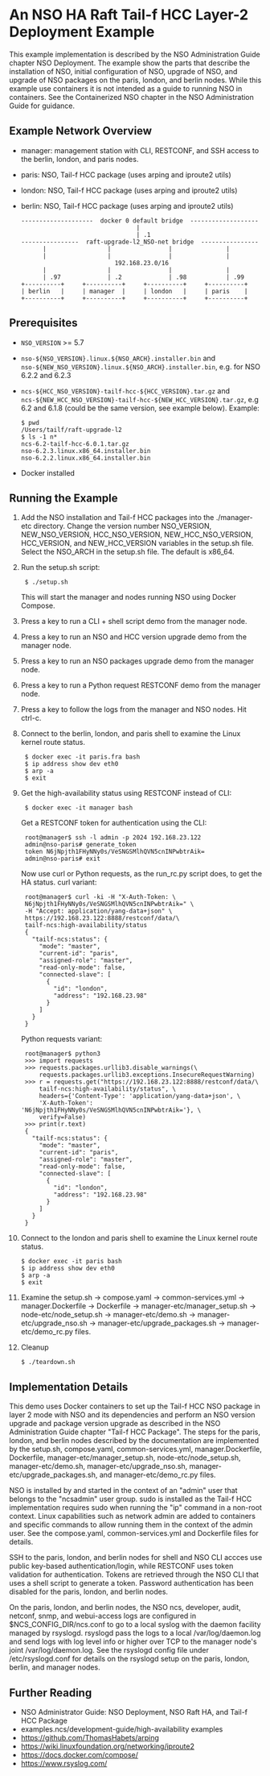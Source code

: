 An NSO HA Raft Tail-f HCC Layer-2 Deployment Example
====================================================

This example implementation is described by the NSO Administration Guide chapter
NSO Deployment.
The example show the parts that describe the installation of NSO, initial
configuration of NSO, upgrade of NSO, and upgrade of NSO packages on the paris,
london, and berlin nodes.
While this example use containers it is not intended as a guide to running
NSO in containers. See the Containerized NSO chapter in the NSO Administration
Guide for guidance.

Example Network Overview
------------------------

- manager: management station with CLI, RESTCONF, and SSH access to the berlin,
           london, and paris nodes.
- paris:   NSO, Tail-f HCC package (uses arping and iproute2 utils)
- london:  NSO, Tail-f HCC package (uses arping and iproute2 utils)
- berlin:  NSO, Tail-f HCC package (uses arping and iproute2 utils)


      --------------------  docker 0 default bridge  -------------------
                                      |
                                      | .1
      ----------------  raft-upgrade-l2_NSO-net bridge  ----------------
            |                 |                |               |
            |                 |                |               |
                                192.168.23.0/16
            |                 |                |               |
            | .97             | .2             | .98           | .99
      +----------+     +----------+     +----------+     +----------+
      | berlin   |     | manager  |     | london   |     | paris    |
      +----------+     +----------+     +----------+     +----------+

Prerequisites
-------------

- `NSO_VERSION` >= 5.7
- `nso-${NSO_VERSION}.linux.${NSO_ARCH}.installer.bin` and
  `nso-${NEW_NSO_VERSION}.linux.${NSO_ARCH}.installer.bin`, e.g. for NSO 6.2.2
  and 6.2.3
- `ncs-${HCC_NSO_VERSION}-tailf-hcc-${HCC_VERSION}.tar.gz` and
  `ncs-${NEW_HCC_NSO_VERSION}-tailf-hcc-${NEW_HCC_VERSION}.tar.gz`, e.g 6.2 and
  6.1.8 (could be the same version, see example below). Example:

      $ pwd
      /Users/tailf/raft-upgrade-l2
      $ ls -1 n*
      ncs-6.2-tailf-hcc-6.0.1.tar.gz
      nso-6.2.3.linux.x86_64.installer.bin
      nso-6.2.2.linux.x86_64.installer.bin

- Docker installed

Running the Example
-------------------

1. Add the NSO installation and Tail-f HCC packages into the ./manager-etc
   directory. Change the version number NSO_VERSION, NEW_NSO_VERSION,
   HCC_NSO_VERSION, NEW_HCC_NSO_VERSION, HCC_VERSION, and NEW_HCC_VERSION
   variables in the setup.sh file.
   Select the NSO_ARCH in the setup.sh file. The default is x86_64.
2. Run the setup.sh script:

        $ ./setup.sh

   This will start the manager and nodes running NSO using Docker Compose.
3. Press a key to run a CLI + shell script demo from the manager node.
4. Press a key to run an NSO and HCC version upgrade demo from the manager node.
5. Press a key to run an NSO packages upgrade demo from the manager node.
6. Press a key to run a Python request RESTCONF demo from the manager node.
7. Press a key to follow the logs from the manager and NSO nodes. Hit ctrl-c.
8. Connect to the berlin, london, and paris shell to examine the Linux kernel
   route status.

        $ docker exec -it paris.fra bash
        $ ip address show dev eth0
        $ arp -a
        $ exit

9. Get the high-availability status using RESTCONF instead of CLI:

        $ docker exec -it manager bash

   Get a RESTCONF token for authentication using the CLI:

        root@manager$ ssh -l admin -p 2024 192.168.23.122
        admin@nso-paris# generate_token
        token N6jNpjth1FHyNNy0s/VeSNGSMlhQVN5cnINPwbtrAik=
        admin@nso-paris# exit

   Now use curl or Python requests, as the run_rc.py script does, to get
   the HA status. curl variant:

        root@manager$ curl -ki -H "X-Auth-Token: \
        N6jNpjth1FHyNNy0s/VeSNGSMlhQVN5cnINPwbtrAik=" \
        -H "Accept: application/yang-data+json" \
        https://192.168.23.122:8888/restconf/data/\
        tailf-ncs:high-availability/status
        {
          "tailf-ncs:status": {
            "mode": "master",
            "current-id": "paris",
            "assigned-role": "master",
            "read-only-mode": false,
            "connected-slave": [
              {
                "id": "london",
                "address": "192.168.23.98"
              }
            ]
          }
        }

   Python requests variant:

        root@manager$ python3
        >>> import requests
        >>> requests.packages.urllib3.disable_warnings(\
            requests.packages.urllib3.exceptions.InsecureRequestWarning)
        >>> r = requests.get("https://192.168.23.122:8888/restconf/data/\
            tailf-ncs:high-availability/status", \
            headers={'Content-Type': 'application/yang-data+json', \
            'X-Auth-Token': 'N6jNpjth1FHyNNy0s/VeSNGSMlhQVN5cnINPwbtrAik='}, \
            verify=False)
        >>> print(r.text)
        {
          "tailf-ncs:status": {
            "mode": "master",
            "current-id": "paris",
            "assigned-role": "master",
            "read-only-mode": false,
            "connected-slave": [
              {
                "id": "london",
                "address": "192.168.23.98"
              }
            ]
          }
        }

10. Connect to the london and paris shell to examine the Linux
    kernel route status.

        $ docker exec -it paris bash
        $ ip address show dev eth0
        $ arp -a
        $ exit

11. Examine the setup.sh -> compose.yaml -> common-services.yml ->
    manager.Dockerfile -> Dockerfile -> manager-etc/manager_setup.sh ->
    node-etc/node_setup.sh -> manager-etc/demo.sh -> manager-etc/upgrade_nso.sh
    -> manager-etc/upgrade_packages.sh -> manager-etc/demo_rc.py files.
12. Cleanup

        $ ./teardown.sh

Implementation Details
----------------------

This demo uses Docker containers to set up the Tail-f HCC NSO package in layer 2
mode with NSO and its dependencies and perform an NSO version upgrade and
package version upgrade as described in the NSO Administration Guide
chapter "Tail-f HCC Package". The steps for the paris, london, and berlin nodes
described by the documentation are implemented by the setup.sh, compose.yaml,
common-services.yml, manager.Dockerfile, Dockerfile,
manager-etc/manager_setup.sh, node-etc/node_setup.sh, manager-etc/demo.sh,
manager-etc/upgrade_nso.sh, manager-etc/upgrade_packages.sh, and
manager-etc/demo_rc.py files.

NSO is installed by and started in the context of an "admin" user that belongs
to the "ncsadmin" user group. sudo is installed as the Tail-f HCC
implementation requires sudo when running the "ip" command in a non-root
context. Linux capabilities such as network admin are added to containers and
specific commands to allow running them in the context of the admin user. See
the compose.yaml, common-services.yml and Dockerfile files for details.

SSH to the paris, london, and berlin nodes for shell and NSO CLI accces use
public key-based authentication/login, while RESTCONF uses token validation for
authentication. Tokens are retrieved through the NSO CLI that uses a
shell script to generate a token. Password authentication has been disabled for
the paris, london, and berlin nodes.

On the paris, london, and berlin nodes, the NSO ncs, developer, audit, netconf, snmp,
and webui-access logs are configured in $NCS_CONFIG_DIR/ncs.conf to go to a
local syslog with the daemon facility managed by rsyslogd.
rsyslogd pass the logs to a local /var/log/daemon.log and send logs with log
level info or higher over TCP to the manager node's joint /var/log/daemon.log.
See the rsyslogd config file under /etc/rsyslogd.conf for details on the
rsyslogd setup on the paris, london, berlin, and manager nodes.

Further Reading
---------------

+ NSO Administrator Guide: NSO Deployment, NSO Raft HA, and Tail-f HCC
  Package
+ examples.ncs/development-guide/high-availability examples
+ https://github.com/ThomasHabets/arping
+ https://wiki.linuxfoundation.org/networking/iproute2
+ https://docs.docker.com/compose/
+ https://www.rsyslog.com/
